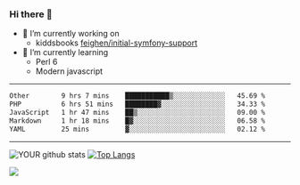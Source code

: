 ### Hi there 👋

- 🔭 I’m currently working on
  - kiddsbooks [feighen/initial-symfony-support](https://github.com/noondaysun/kiddsbooks.com/tree/feighen/initial-symfony-support)
- 🌱 I’m currently learning
  - Perl 6
  - Modern javascript

---
<!--START_SECTION:waka-->

```txt
Other        9 hrs 7 mins    ███████████▒░░░░░░░░░░░░░   45.69 %
PHP          6 hrs 51 mins   ████████▓░░░░░░░░░░░░░░░░   34.33 %
JavaScript   1 hr 47 mins    ██▒░░░░░░░░░░░░░░░░░░░░░░   09.00 %
Markdown     1 hr 18 mins    █▓░░░░░░░░░░░░░░░░░░░░░░░   06.58 %
YAML         25 mins         ▓░░░░░░░░░░░░░░░░░░░░░░░░   02.12 %
```

<!--END_SECTION:waka-->
---
![YOUR github stats](https://github-readme-stats.vercel.app/api?username=noondaysun&show_icons=true&theme=onedark) [![Top Langs](https://github-readme-stats.vercel.app/api/top-langs/?username=noondaysun&layout=compact&theme=onedark)](https://github.com/anuraghazra/github-readme-stats)

[<img src="https://img.shields.io/badge/linkedin-%230077B5.svg?&style=for-the-badge&logo=linkedin&logoColor=white" />](https://www.linkedin.com/in/feighen-oosterbroek-9630a514a/)

<!--
**noondaysun/noondaysun** is a ✨ _special_ ✨ repository because its `README.md` (this file) appears on your GitHub profile.

Here are some ideas to get you started:

- 🔭 I’m currently working on ...
- 🌱 I’m currently learning ...
- 👯 I’m looking to collaborate on ...
- 🤔 I’m looking for help with ...
- 💬 Ask me about ...
- 📫 How to reach me: ...
- 😄 Pronouns: ...
- ⚡ Fun fact: ...
-->
